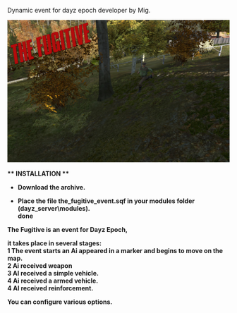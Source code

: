 Dynamic event for dayz epoch developer by Mig.</br>

![alt text](https://github.com/MigSDev5/TheFugitive_event/blob/master/thefugitive.png)

<b>** INSTALLATION **</br>
  - Download the archive.</br>
  
  - Place the file the_fugitive_event.sqf in your modules folder (dayz_server\modules).</br>
   done
   
   The Fugitive is an event for Dayz Epoch,</br> 
   
   it takes place in several stages:</br>
   1 The event starts an Ai appeared in a marker and begins to move on the map.</br>
   2 Ai received weapon</br>
   3 AI received a simple vehicle.</br>
   4 Ai received a armed vehicle.</br>
   4 AI received reinforcement.</br>
   
   You can configure various options.

